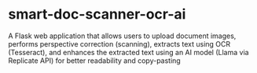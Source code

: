 # smart-doc-scanner-ocr-ai
A Flask web application that allows users to upload document images, performs perspective correction (scanning), extracts text using OCR (Tesseract), and enhances the extracted text using an AI model (Llama via Replicate API) for better readability and copy-pasting
